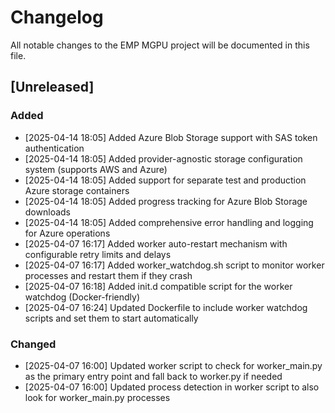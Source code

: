 # Changelog

All notable changes to the EMP MGPU project will be documented in this file.

## [Unreleased]

### Added
- [2025-04-14 18:05] Added Azure Blob Storage support with SAS token authentication
- [2025-04-14 18:05] Added provider-agnostic storage configuration system (supports AWS and Azure)
- [2025-04-14 18:05] Added support for separate test and production Azure storage containers
- [2025-04-14 18:05] Added progress tracking for Azure Blob Storage downloads
- [2025-04-14 18:05] Added comprehensive error handling and logging for Azure operations
- [2025-04-07 16:17] Added worker auto-restart mechanism with configurable retry limits and delays
- [2025-04-07 16:17] Added worker_watchdog.sh script to monitor worker processes and restart them if they crash
- [2025-04-07 16:18] Added init.d compatible script for the worker watchdog (Docker-friendly)
- [2025-04-07 16:24] Updated Dockerfile to include worker watchdog scripts and set them to start automatically

### Changed
- [2025-04-07 16:00] Updated worker script to check for worker_main.py as the primary entry point and fall back to worker.py if needed
- [2025-04-07 16:00] Updated process detection in worker script to also look for worker_main.py processes
